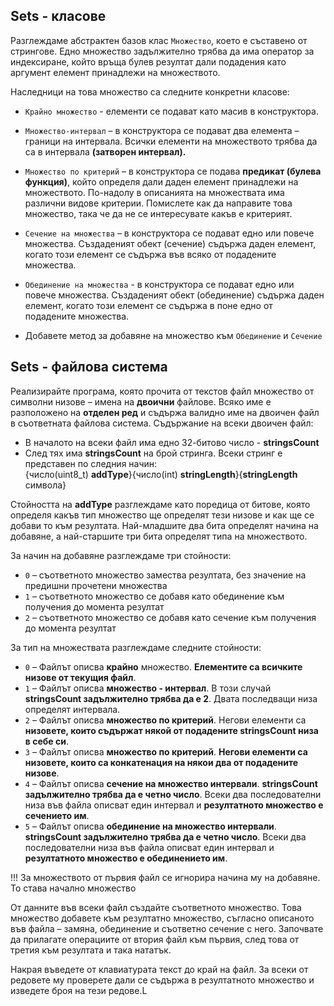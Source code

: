 ## Sets - класове

Разглеждаме абстрактен базов клас `Множество`, което е съставено от стрингове. Едно множество задължително трябва да има оператор за индексиране, който връща булев резултат дали подадения като аргумент елемент принадлежи на множеството.

Наследници на това множество са следните конкретни класове:

- `Крайно множество` - елементи се подават като масив в конструктора.

- `Множество-интервал` – в конструктора се подават два елемента – граници на интервала. Всички елементи на множеството трябва да са в интервала **(затворен интервал).**

- `Множество по критерий` – в конструктора се подава **предикат (булева функция)**, който определя дали даден елемент принадлежи на множеството. По-надолу в описанията на множествата има различни видове критерии. Помислете как да направите това множество, така че да не се интересувате какъв е критерият.

- `Сечение на множества` – в конструктора се подават едно или повече множества. Създаденият обект (сечение) съдържа даден елемент, когато този елемент се съдържа във всяко от подадените множества.

- `Обединение на множества` - в конструктора се подават едно или повече множества. Създаденият обект (обединение) съдържа даден елемент, когато този елемент се съдържа в поне едно от подадените множества.

- Добавете метод за добавяне на множество към `Обединение` и `Сечение`

## Sets - файлова система

Реализирайте програма, която прочита от текстов файл множество от символни низове – имена на **двоични** файлове. Всяко име е разположено на **отделен ред** и съдържа валидно име на двоичен файл в съответната файлова система. Съдържание на всеки двоичен файл:

- В началото на всеки файл има едно 32-битово число - **stringsCount**
- След тях има **stringsCount** на брой стринга. Всеки стринг е представен по следния начин: </br>
   {число(uint8_t) **addType**}{число(int) **stringLength**}{**stringLength** символа} 

Стойността на **addType** разглеждаме като поредица от битове, която определя какъв тип множество ще определят тези низове и как ще се добави то към резултата. Най-младшите два бита определят начина на добавяне, а най-старшите три бита определят типа на множеството.

За начин на добавяне разглеждаме три стойности:
- `0` – съответното множество замества резултата, без значение на предишни прочетени множества
- `1` – съответното множество се добавя като обединение към получения до момента резултат
- `2` – съответното множество се добавя като сечение към получения до момента резултат

За тип на множествата разглеждаме следните стойности:
- `0` – Файлът описва **крайно** множество. **Елементите са всичките низове от текущия файл**.
- `1` – Файлът описва **множество - интервал**. В този случай **stringsCount задължително трябва да е 2**. Двата последващи низа определят интервала.
- `2` – Файлът описва **множество по критерий**. Негови елементи са **низовете, които съдържат някой от подадените stringsCount низа в себе си**.
- `3` – Файлът описва **множество по критерий**. **Негови елементи са низовете, които са конкатенация на някои два от подадените низове**.
- `4` – Файлът описва **сечение на множество интервали**. **stringsCount задължително трябва да е четно число**. Всеки два последователни низа във файла описват един интервал и **резултатното множество е сечението им**.
- `5` – Файлът описва **обединение на множество интервали**. **stringsCount задължително трябва да е четно число**. Всеки два последователни низа във файла описват един интервал и **резултатното множество е обединението им**.

!!! За множеството от първия файл се игнорира начина му на добавяне. То става начално множество 

От данните във всеки файл създайте съответното множество. Това множество добавете към резултатно множество, съгласно описаното във файла – замяна, обединение и съответно сечение с него. Започвате да прилагате операциите от втория файл към първия, след това от третия към резултата и така нататък.

Накрая въведете от клавиатурата текст до край на файл. За всеки от редовете му проверете дали се съдържа в резултатното множество и изведете броя на тези редове.L
